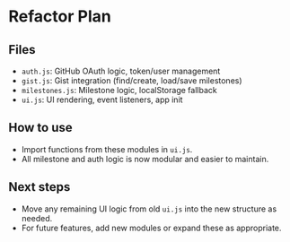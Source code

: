 # Refactor Plan

## Files

- `auth.js`: GitHub OAuth logic, token/user management
- `gist.js`: Gist integration (find/create, load/save milestones)
- `milestones.js`: Milestone logic, localStorage fallback
- `ui.js`: UI rendering, event listeners, app init

## How to use

- Import functions from these modules in `ui.js`.
- All milestone and auth logic is now modular and easier to maintain.

## Next steps

- Move any remaining UI logic from old `ui.js` into the new structure as needed.
- For future features, add new modules or expand these as appropriate.
